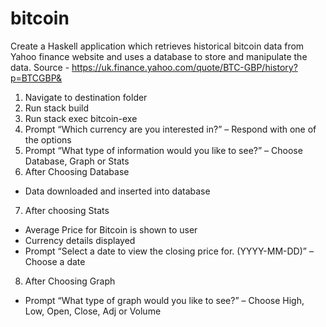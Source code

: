 # bitcoin
Create a Haskell application which retrieves historical bitcoin data from 
Yahoo finance website and uses a database to store and manipulate the data.
Source - https://uk.finance.yahoo.com/quote/BTC-GBP/history?p=BTCGBP&

1) Navigate to destination folder
2) Run stack build
3) Run stack exec bitcoin-exe
4) Prompt “Which currency are you interested in?” – Respond with one of the
options
5) Prompt “What type of information would you like to see?” – Choose
Database, Graph or Stats
6) After Choosing Database
- Data downloaded and inserted into database
7) After choosing Stats
- Average Price for Bitcoin is shown to user
- Currency details displayed
- Prompt “Select a date to view the closing price for. (YYYY-MM-DD)” –
Choose a date
8) After Choosing Graph
- Prompt “What type of graph would you like to see?” – Choose High, Low,
Open, Close, Adj or Volume
